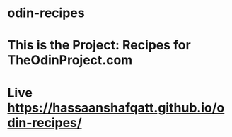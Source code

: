 # odin-recipes

# This is the Project: Recipes for TheOdinProject.com

# Live https://hassaanshafqatt.github.io/odin-recipes/
